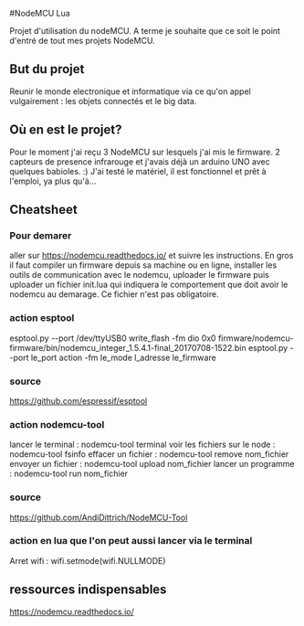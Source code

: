 #NodeMCU Lua

Projet d'utilisation du nodeMCU. A terme je souhaite que ce soit le point d'entré de tout mes projets NodeMCU.

## But du projet

Reunir le monde electronique et informatique via ce qu'on appel vulgairement : les objets connectés et le big data.

## Où en est le projet?

Pour le moment j'ai reçu 3 NodeMCU sur lesquels j'ai mis le firmware. 2 capteurs de presence infrarouge et j'avais déjà un arduino UNO avec quelques babioles. :)
J'ai testé le matériel, il est fonctionnel et prêt à l'emploi, ya plus qu'à...

## Cheatsheet

### Pour demarer

aller sur https://nodemcu.readthedocs.io/ et suivre les instructions. En gros il faut compiler un firmware depuis sa machine ou en ligne, installer les outils de communication avec le nodemcu, uploader le firmware puis uploader un fichier init.lua qui indiquera le comportement que doit avoir le nodemcu au demarage. Ce fichier n'est pas obligatoire.

### action esptool

esptool.py --port /dev/ttyUSB0 write_flash -fm dio 0x0 firmware/nodemcu-firmware/bin/nodemcu_integer_1.5.4.1-final_20170708-1522.bin
esptool.py --port le_port action -fm le_mode l_adresse le_firmware

### source

https://github.com/espressif/esptool

### action nodemcu-tool

lancer le terminal : nodemcu-tool terminal
voir les fichiers sur le node : nodemcu-tool fsinfo
effacer un fichier : nodemcu-tool remove nom_fichier
envoyer un fichier : nodemcu-tool upload nom_fichier
lancer un programme : nodemcu-tool run nom_fichier

### source

https://github.com/AndiDittrich/NodeMCU-Tool

### action en lua que l'on peut aussi lancer via le terminal

Arret wifi : wifi.setmode(wifi.NULLMODE)

## ressources indispensables

https://nodemcu.readthedocs.io/
